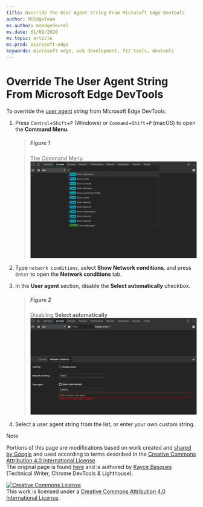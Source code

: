 ```yaml
---
title: Override The User Agent String From Microsoft Edge DevTools
author: MSEdgeTeam
ms.author: msedgedevrel
ms.date: 01/02/2020
ms.topic: article
ms.prod: microsoft-edge
keywords: microsoft edge, web development, f12 tools, devtools
---
```

<!-- Copyright Kayce Basques 

   Licensed under the Apache License, Version 2.0 (the "License");
   you may not use this file except in compliance with the License.
   You may obtain a copy of the License at

       http://www.apache.org/licenses/LICENSE-2.0

   Unless required by applicable law or agreed to in writing, software
   distributed under the License is distributed on an "AS IS" BASIS,
   WITHOUT WARRANTIES OR CONDITIONS OF ANY KIND, either express or implied.
   See the License for the specific language governing permissions and
   limitations under the License.  -->





# Override The User Agent String From Microsoft Edge DevTools   



To override the [user agent][MDNUserAgent] string from Microsoft Edge DevTools:  

1.  Press `Control`+`Shift`+`P` \(Windows\) or `Command`+`Shift`+`P` \(macOS\) to open the **Command Menu**.  
    
    > ##### Figure 1  
    > The Command Menu  
    > ![The Command Menu][ImageCommandMenu]  
    
1.  Type `network conditions`, select **Show Network conditions**, and press `Enter` to open the **Network conditions** tab.  
1.  In the **User agent** section, disable the **Select automatically** checkbox.  
    
    > ##### Figure 2  
    > Disabling **Select automatically**  
    > ![Disabling Select automatically][ImageUserAgentDisableSelectAutomatically]  
    
1.  Select a user agent string from the list, or enter your own custom string.  

<!--## Feedback   -->  



<!-- image links -->  

[ImageCommandMenu]: images/console-command-menu.msft.png "Figure 1: The Command Menu"  
[ImageUserAgentDisableSelectAutomatically]: images/console-network-conditions-user-agent-select-automatically-deselected.msft.png "Figure 2: Disabling Select automatically"  

<!-- links -->  

[MDNUserAgent]: https://developer.mozilla.org/docs/Glossary/User_agent "User agent | MDN"  

> [!NOTE]
> Portions of this page are modifications based on work created and [shared by Google][GoogleSitePolicies] and used according to terms described in the [Creative Commons Attribution 4.0 International License][CCA4IL].  
> The original page is found [here](https://developers.google.com/web/tools/chrome-devtools/device-mode/override-user-agent) and is authored by [Kayce Basques][KayceBasques] \(Technical Writer, Chrome DevTools & Lighthouse\).  

[![Creative Commons License][CCby4Image]][CCA4IL]  
This work is licensed under a [Creative Commons Attribution 4.0 International License][CCA4IL].  

[CCA4IL]: http://creativecommons.org/licenses/by/4.0  
[CCby4Image]: https://i.creativecommons.org/l/by/4.0/88x31.png  
[GoogleSitePolicies]: https://developers.google.com/terms/site-policies  
[KayceBasques]: https://developers.google.com/web/resources/contributors/kaycebasques  
